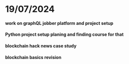 # 19/07/2024

#### work on graphQL jobber platform and project setup

#### Python project setup planing and finding course for that

#### blockchain hack news case study

#### blockchain basics revision
